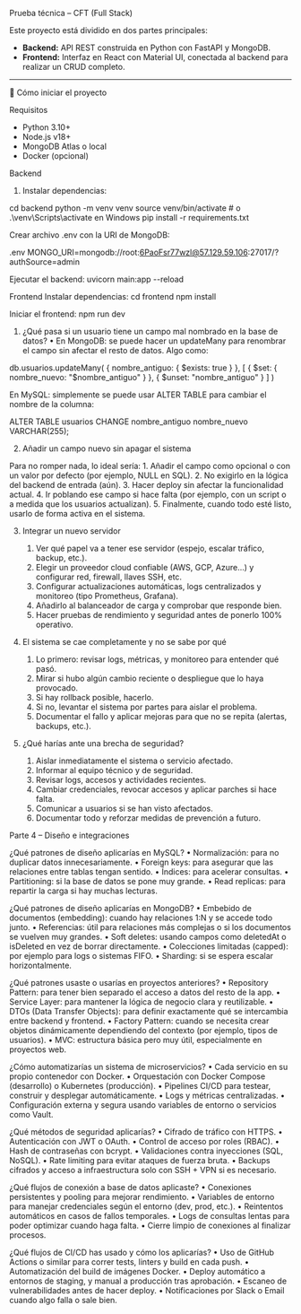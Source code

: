 
Prueba técnica – CFT (Full Stack)

Este proyecto está dividido en dos partes principales:

- **Backend:** API REST construida en Python con FastAPI y MongoDB.
- **Frontend:** Interfaz en React con Material UI, conectada al backend para realizar un CRUD completo.

---

🚀 Cómo iniciar el proyecto

Requisitos

- Python 3.10+
- Node.js v18+
- MongoDB Atlas o local
- Docker (opcional)

 Backend

1. Instalar dependencias:

cd backend
python -m venv venv
source venv/bin/activate  # o .\venv\Scripts\activate en Windows
pip install -r requirements.txt


Crear archivo .env con la URI de MongoDB:

.env
MONGO_URI=mongodb://root:6PaoFsr77wzl@57.129.59.106:27017/?authSource=admin

Ejecutar el backend:
uvicorn main:app --reload

Frontend
Instalar dependencias:
cd frontend
npm install

Iniciar el frontend:
npm run dev









1. ¿Qué pasa si un usuario tiene un campo mal nombrado en la base de datos?
	•	En MongoDB: se puede hacer un updateMany para renombrar el campo sin afectar el resto de datos. Algo como:

db.usuarios.updateMany(
  { nombre_antiguo: { $exists: true } },
  [
    { $set: { nombre_nuevo: "$nombre_antiguo" } },
    { $unset: "nombre_antiguo" }
  ]
)

En MySQL: simplemente se puede usar ALTER TABLE para cambiar el nombre de la columna:

ALTER TABLE usuarios CHANGE nombre_antiguo nombre_nuevo VARCHAR(255);

2. Añadir un campo nuevo sin apagar el sistema

Para no romper nada, lo ideal sería:
	1.	Añadir el campo como opcional o con un valor por defecto (por ejemplo, NULL en SQL).
	2.	No exigirlo en la lógica del backend de entrada (aún).
	3.	Hacer deploy sin afectar la funcionalidad actual.
	4.	Ir poblando ese campo si hace falta (por ejemplo, con un script o a medida que los usuarios actualizan).
	5.	Finalmente, cuando todo esté listo, usarlo de forma activa en el sistema.

3. Integrar un nuevo servidor
	1.	Ver qué papel va a tener ese servidor (espejo, escalar tráfico, backup, etc.).
	2.	Elegir un proveedor cloud confiable (AWS, GCP, Azure…) y configurar red, firewall, llaves SSH, etc.
	3.	Configurar actualizaciones automáticas, logs centralizados y monitoreo (tipo Prometheus, Grafana).
	4.	Añadirlo al balanceador de carga y comprobar que responde bien.
	5.	Hacer pruebas de rendimiento y seguridad antes de ponerlo 100% operativo.

4. El sistema se cae completamente y no se sabe por qué
	1.	Lo primero: revisar logs, métricas, y monitoreo para entender qué pasó.
	2.	Mirar si hubo algún cambio reciente o despliegue que lo haya provocado.
	3.	Si hay rollback posible, hacerlo.
	4.	Si no, levantar el sistema por partes para aislar el problema.
	5.	Documentar el fallo y aplicar mejoras para que no se repita (alertas, backups, etc.).

5. ¿Qué harías ante una brecha de seguridad?
	1.	Aislar inmediatamente el sistema o servicio afectado.
	2.	Informar al equipo técnico y de seguridad.
	3.	Revisar logs, accesos y actividades recientes.
	4.	Cambiar credenciales, revocar accesos y aplicar parches si hace falta.
	5.	Comunicar a usuarios si se han visto afectados.
	6.	Documentar todo y reforzar medidas de prevención a futuro.

Parte 4 – Diseño e integraciones

¿Qué patrones de diseño aplicarías en MySQL?
	•	Normalización: para no duplicar datos innecesariamente.
	•	Foreign keys: para asegurar que las relaciones entre tablas tengan sentido.
	•	Índices: para acelerar consultas.
	•	Partitioning: si la base de datos se pone muy grande.
	•	Read replicas: para repartir la carga si hay muchas lecturas.


¿Qué patrones de diseño aplicarías en MongoDB?
	•	Embebido de documentos (embedding): cuando hay relaciones 1:N y se accede todo junto.
	•	Referencias: útil para relaciones más complejas o si los documentos se vuelven muy grandes.
	•	Soft deletes: usando campos como deletedAt o isDeleted en vez de borrar directamente.
	•	Colecciones limitadas (capped): por ejemplo para logs o sistemas FIFO.
	•	Sharding: si se espera escalar horizontalmente.


¿Qué patrones usaste o usarías en proyectos anteriores?
	•	Repository Pattern: para tener bien separado el acceso a datos del resto de la app.
	•	Service Layer: para mantener la lógica de negocio clara y reutilizable.
	•	DTOs (Data Transfer Objects): para definir exactamente qué se intercambia entre backend y frontend.
	•	Factory Pattern: cuando se necesita crear objetos dinámicamente dependiendo del contexto (por ejemplo, tipos de usuarios).
	•	MVC: estructura básica pero muy útil, especialmente en proyectos web.


¿Cómo automatizarías un sistema de microservicios?
	•	Cada servicio en su propio contenedor con Docker.
	•	Orquestación con Docker Compose (desarrollo) o Kubernetes (producción).
	•	Pipelines CI/CD para testear, construir y desplegar automáticamente.
	•	Logs y métricas centralizadas.
	•	Configuración externa y segura usando variables de entorno o servicios como Vault.


¿Qué métodos de seguridad aplicarías?
	•	Cifrado de tráfico con HTTPS.
	•	Autenticación con JWT o OAuth.
	•	Control de acceso por roles (RBAC).
	•	Hash de contraseñas con bcrypt.
	•	Validaciones contra inyecciones (SQL, NoSQL).
	•	Rate limiting para evitar ataques de fuerza bruta.
	•	Backups cifrados y acceso a infraestructura solo con SSH + VPN si es necesario.


¿Qué flujos de conexión a base de datos aplicaste?
	•	Conexiones persistentes y pooling para mejorar rendimiento.
	•	Variables de entorno para manejar credenciales según el entorno (dev, prod, etc.).
	•	Reintentos automáticos en casos de fallos temporales.
	•	Logs de consultas lentas para poder optimizar cuando haga falta.
	•	Cierre limpio de conexiones al finalizar procesos.


¿Qué flujos de CI/CD has usado y cómo los aplicarías?
	•	Uso de GitHub Actions o similar para correr tests, linters y build en cada push.
	•	Automatización del build de imágenes Docker.
	•	Deploy automático a entornos de staging, y manual a producción tras aprobación.
	•	Escaneo de vulnerabilidades antes de hacer deploy.
	•	Notificaciones por Slack o Email cuando algo falla o sale bien.
